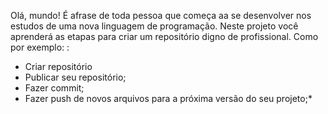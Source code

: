 Olá, mundo! É afrase de toda pessoa que começa aa se desenvolver nos estudos de uma nova linguagem de programação.
Neste projeto você aprenderá as etapas para criar um repositório  digno de 
 profissional.
Como por exemplo: : 
* Criar repositório
* Publicar seu repositório;
* Fazer commit;
* Fazer push de novos arquivos para a próxima versão do seu projeto;*